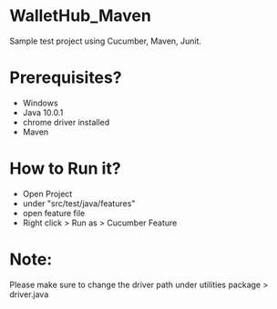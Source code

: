 # WalletHub_Maven

Sample test project using Cucumber, Maven, Junit.

# Prerequisites?
* Windows
* Java 10.0.1
* chrome driver installed
* Maven

# How to Run it?
* Open Project
* under "src/test/java/features"
* open feature file
* Right click > Run as > Cucumber Feature

# Note:

Please make sure to change the driver path under utilities package > driver.java
